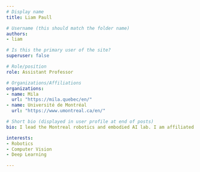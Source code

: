 ```yaml
---
# Display name
title: Liam Paull

# Username (this should match the folder name)
authors:
- liam

# Is this the primary user of the site?
superuser: false

# Role/position
role: Assistant Professor

# Organizations/Affiliations
organizations:
- name: Mila
  url: "https://mila.quebec/en/"
- name: Université de Montréal
  url: "https://www.umontreal.ca/en/"

# Short bio (displayed in user profile at end of posts)
bio: I lead the Montreal robotics and embodied AI lab. I am affiliated with Université de Montréal, Mila, and I hold a CIFAR AI chair.

interests:
- Robotics
- Computer Vision
- Deep Learning

---
```

